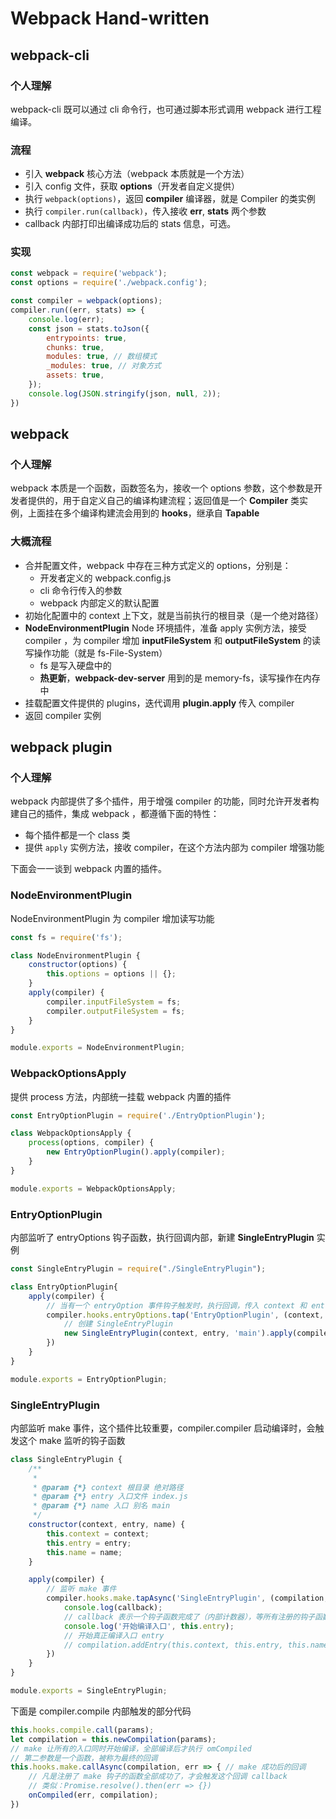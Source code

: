 # Webpack Hand-written

## webpack-cli
 
### 个人理解

webpack-cli 既可以通过 cli 命令行，也可通过脚本形式调用 webpack 进行工程编译。

### 流程
  
* 引入 **webpack** 核心方法（webpack 本质就是一个方法）
* 引入 config 文件，获取 **options**（开发者自定义提供）
* 执行 `webpack(options)`，返回 **compiler** 编译器，就是 Compiler 的类实例
* 执行 `compiler.run(callback)`，传入接收 **err**, **stats** 两个参数
* callback 内部打印出编译成功后的 stats 信息，可选。

### 实现

  ```js
  const webpack = require('webpack');
  const options = require('./webpack.config');

  const compiler = webpack(options);
  compiler.run((err, stats) => {
      console.log(err);
      const json = stats.toJson({
          entrypoints: true,
          chunks: true,
          modules: true, // 数组模式
          _modules: true, // 对象方式
          assets: true,
      });
      console.log(JSON.stringify(json, null, 2));
  })
  ```

## webpack

### 个人理解

webpack 本质是一个函数，函数签名为，接收一个 options 参数，这个参数是开发者提供的，用于自定义自己的编译构建流程；返回值是一个 **Compiler** 类实例，上面挂在多个编译构建流会用到的 **hooks**，继承自 **Tapable**

### 大概流程

* 合并配置文件，webpack 中存在三种方式定义的 options，分别是：
  * 开发者定义的 webpack.config.js
  * cli 命令行传入的参数
  * webpack 内部定义的默认配置
* 初始化配置中的 context 上下文，就是当前执行的根目录（是一个绝对路径）
* **NodeEnvironmentPlugin** Node 环境插件，准备 apply 实例方法，接受 compiler ，为 compiler 增加 **inputFileSystem** 和 **outputFileSystem** 的读写操作功能（就是 fs-File-System）
  * fs 是写入硬盘中的
  * **热更新**，**webpack-dev-server** 用到的是 memory-fs，读写操作在内存中
* 挂载配置文件提供的 plugins，迭代调用 **plugin.apply** 传入 compiler
* 返回 compiler 实例

## webpack plugin

### 个人理解

webpack 内部提供了多个插件，用于增强 compiler 的功能，同时允许开发者构建自己的插件，集成 webpack ，都遵循下面的特性：

* 每个插件都是一个 class 类
* 提供 `apply` 实例方法，接收 compiler，在这个方法内部为 compiler 增强功能

下面会一一谈到 webpack 内置的插件。

### NodeEnvironmentPlugin

NodeEnvironmentPlugin 为 compiler 增加读写功能

  ```js
  const fs = require('fs');

  class NodeEnvironmentPlugin {
      constructor(options) {
          this.options = options || {};
      }
      apply(compiler) {
          compiler.inputFileSystem = fs;
          compiler.outputFileSystem = fs;
      }
  }

  module.exports = NodeEnvironmentPlugin;
  ```

### WebpackOptionsApply

提供 process 方法，内部统一挂载 webpack 内置的插件
  ```js
  const EntryOptionPlugin = require('./EntryOptionPlugin');

  class WebpackOptionsApply {
      process(options, compiler) {
          new EntryOptionPlugin().apply(compiler);
      }
  }

  module.exports = WebpackOptionsApply;
  ```

### EntryOptionPlugin

内部监听了 entryOptions 钩子函数，执行回调内部，新建 **SingleEntryPlugin** 实
例

  ```js
  const SingleEntryPlugin = require("./SingleEntryPlugin");

  class EntryOptionPlugin{
      apply(compiler) {
          // 当有一个 entryOption 事件钩子触发时，执行回调，传入 context 和 entry
          compiler.hooks.entryOptions.tap('EntryOptionPlugin', (context, entry) => {
              // 创建 SingleEntryPlugin
              new SingleEntryPlugin(context, entry, 'main').apply(compiler);
          })
      }
  }

  module.exports = EntryOptionPlugin;
  ```

### SingleEntryPlugin

内部监听 make 事件，这个插件比较重要，compiler.compiler 启动编译时，会触发这个 make 监听的钩子函数

  ```js
  class SingleEntryPlugin {
      /**
       * 
       * @param {*} context 根目录 绝对路径
       * @param {*} entry 入口文件 index.js
       * @param {*} name 入口 别名 main
       */
      constructor(context, entry, name) {
          this.context = context;
          this.entry = entry;
          this.name = name;
      }

      apply(compiler) {
          // 监听 make 事件
          compiler.hooks.make.tapAsync('SingleEntryPlugin', (compilation, callback) => {
              console.log(callback);
              // callback 表示一个钩子函数完成了（内部计数器），等所有注册的钩子函数结束后，才会执行
              console.log('开始编译入口', this.entry);
              // 开始真正编译入口 entry
              // compilation.addEntry(this.context, this.entry, this.name, callback);
          })
      }
  }

  module.exports = SingleEntryPlugin;
  ```

下面是 compiler.compile 内部触发的部分代码

  ```js
  this.hooks.compile.call(params);
  let compilation = this.newCompilation(params);
  // make 让所有的入口同时开始编译，全部编译后才执行 omCompiled
  // 第二参数是一个函数，被称为最终的回调
  this.hooks.make.callAsync(compilation, err => { // make 成功后的回调
      // 凡是注册了 make 钩子的函数全部成功了，才会触发这个回调 callback
      // 类似：Promise.resolve().then(err => {})
      onCompiled(err, compilation);
  })
  ```